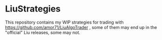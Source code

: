 # LiuStrategies

This repository contains my WIP strategies for trading with https://github.com/amor71/LiuAlgoTrader , some of them may end up in the "official" Liu releases, some may not.
